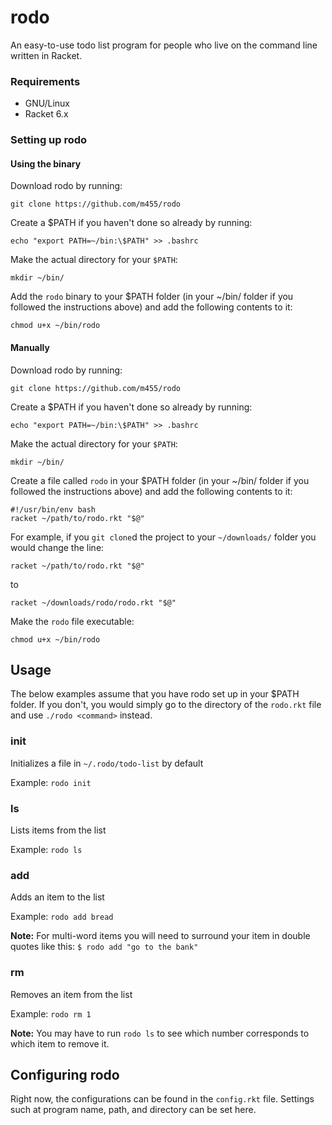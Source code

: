 # rodo

An easy-to-use todo list program for people who live on the command line written in Racket.

### Requirements

* GNU/Linux
* Racket 6.x

### Setting up rodo

#### Using the binary

Download rodo by running: 

`git clone https://github.com/m455/rodo`

Create a $PATH if you haven't done so already by running: 

`echo "export PATH=~/bin:\$PATH" >> .bashrc`

Make the actual directory for your `$PATH`:

`mkdir ~/bin/`

Add the `rodo` binary to your $PATH folder (in your ~/bin/ folder if you followed the instructions above) and add the
following contents to it: 

`chmod u+x ~/bin/rodo`

#### Manually

Download rodo by running: 

`git clone https://github.com/m455/rodo`

Create a $PATH if you haven't done so already by running: 

`echo "export PATH=~/bin:\$PATH" >> .bashrc`

Make the actual directory for your `$PATH`:

`mkdir ~/bin/`

Create a file called `rodo` in your $PATH folder (in your ~/bin/ folder if you followed the instructions above) and add the
following contents to it: 

```
#!/usr/bin/env bash
racket ~/path/to/rodo.rkt "$@"
```
For example, if you `git clone`d the project to your
`~/downloads/` folder you would change the line:

`racket ~/path/to/rodo.rkt "$@"` 

to 

`racket ~/downloads/rodo/rodo.rkt "$@"`

Make the `rodo` file executable: 

`chmod u+x ~/bin/rodo`

## Usage

The below examples assume that you have rodo set up in your
$PATH folder. If you don't, you would simply go to the
directory of the `rodo.rkt` file and use `./rodo <command>`
instead.

### init

Initializes a file in `~/.rodo/todo-list` by default

Example: `rodo init`

### ls

Lists items from the list
	
Example: `rodo ls`

### add

Adds an item to the list

Example: `rodo add bread`

**Note:** For multi-word items you will need to surround your item in double quotes like this:
`$ rodo add "go to the bank"`

### rm

Removes an item from the list
	
Example: `rodo rm 1`

**Note:** You may have to run `rodo ls` to see which number corresponds to which item to remove it.

## Configuring rodo

Right now, the configurations can be found in the `config.rkt` file. Settings such at program name, path, and directory can be set here.

